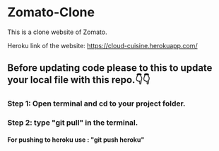 # Zomato-Clone
This is a clone website of Zomato.

Heroku link of the website: https://cloud-cuisine.herokuapp.com/

## Before updating code please to this to update your local file with this repo.👇👇
### Step 1: Open terminal and cd to your project folder.
### Step 2: type "git pull" in the terminal.

#### For pushing to heroku use : "git push heroku"
